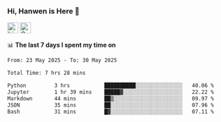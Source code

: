 ### Hi, Hanwen is Here 👋
<p>
	<a href="https://www.linkedin.com/in/liu-hanwen/"><img src="https://img.shields.io/badge/@hanwen-0A66C2?style=flat&logo=LinkedIn&logoColor=white" alt="Linkedin"  height="25px"/></a> 
	<a href="https://scholar.google.com/citations?user=HDF0su0AAAAJ"><img src="https://img.shields.io/badge/scholar-4385FE.svg?&style=plastic&logo=google-scholar&logoColor=white" alt="Google Scholar" height="25px"> </a>
</p>

📊 **The last 7 days I spent my time on** 
<!--START_SECTION:waka-->

```txt
From: 23 May 2025 - To: 30 May 2025

Total Time: 7 hrs 28 mins

Python         3 hrs           ██████████░░░░░░░░░░░░░░░   40.06 %
Jupyter        1 hr 39 mins    █████▓░░░░░░░░░░░░░░░░░░░   22.22 %
Markdown       44 mins         ██▒░░░░░░░░░░░░░░░░░░░░░░   09.97 %
JSON           35 mins         ██░░░░░░░░░░░░░░░░░░░░░░░   07.96 %
Bash           31 mins         █▓░░░░░░░░░░░░░░░░░░░░░░░   07.11 %
```

<!--END_SECTION:waka-->


<!--
**david990917/david990917** is a ✨ _special_ ✨ repository because its `README.md` (this file) appears on your GitHub profile.

Here are some ideas to get you started:

- 🔭 I’m currently working on ...
- 🌱 I’m currently learning ...
- 👯 I’m looking to collaborate on ...
- 🤔 I’m looking for help with ...
- 💬 Ask me about ...
- 📫 How to reach me: ...
- 😄 Pronouns: ...
- ⚡ Fun fact: ...
-->
